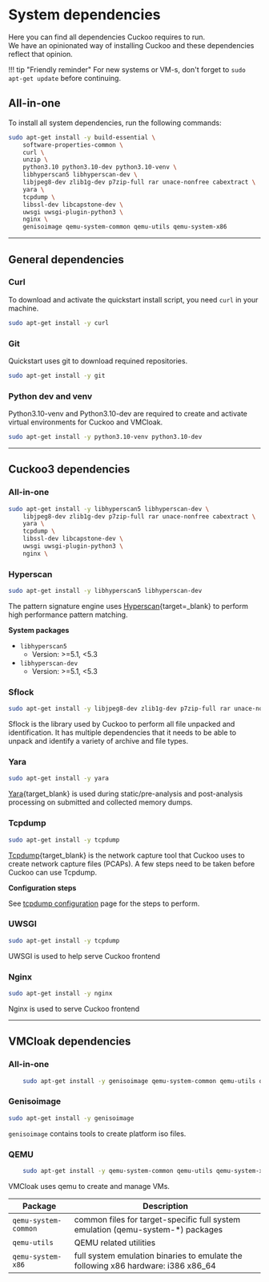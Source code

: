 # System dependencies

Here you can find all dependencies Cuckoo requires to run.  
We have an opinionated way of installing Cuckoo and these dependencies reflect that opinion.  

!!! tip "Friendly reminder"
    For new systems or VM-s, don't forget to `sudo apt-get update` before 
    continuing.

## All-in-one

To install all system dependencies, run the following commands:
```bash
sudo apt-get install -y build-essential \
    software-properties-common \
    curl \
    unzip \
    python3.10 python3.10-dev python3.10-venv \
    libhyperscan5 libhyperscan-dev \
    libjpeg8-dev zlib1g-dev p7zip-full rar unace-nonfree cabextract \
    yara \
    tcpdump \
    libssl-dev libcapstone-dev \
    uwsgi uwsgi-plugin-python3 \
    nginx \
    genisoimage qemu-system-common qemu-utils qemu-system-x86
```

---

## General dependencies

### Curl
To download and activate the quickstart install script, you need `curl` in your
machine.  

```bash
sudo apt-get install -y curl
```

### Git
Quickstart uses git to download requined repositories.

```bash
sudo apt-get install -y git
```

### Python dev and venv

Python3.10-venv and Python3.10-dev are required to create and activate virtual environments for
Cuckoo and VMCloak.

```bash
sudo apt-get install -y python3.10-venv python3.10-dev
```

---

## Cuckoo3 dependencies
### All-in-one
```bash
sudo apt-get install -y libhyperscan5 libhyperscan-dev \
    libjpeg8-dev zlib1g-dev p7zip-full rar unace-nonfree cabextract \
    yara \
    tcpdump \
    libssl-dev libcapstone-dev \
    uwsgi uwsgi-plugin-python3 \
    nginx \
```

### Hyperscan
```bash
sudo apt-get install -y libhyperscan5 libhyperscan-dev
```

The pattern signature engine uses [Hyperscan](https://www.hyperscan.io/about/){target=_blank} to perform high performance pattern matching.

**System packages**

- `libhyperscan5`
    - Version: >=5.1, <5.3
- `libhyperscan-dev`
    - Version: >=5.1, <5.3

### Sflock
```bash
sudo apt-get install -y libjpeg8-dev zlib1g-dev p7zip-full rar unace-nonfree cabextract
```

Sflock is the library used by Cuckoo to perform all file unpacked and identification. It has multiple dependencies that it needs
to be able to unpack and identify a variety of archive and file types.

### Yara
```bash
sudo apt-get install -y yara
```

[Yara](https://virustotal.github.io/yara/){target_blank} is used during static/pre-analysis and post-analysis processing on submitted and collected memory dumps.

### Tcpdump
```bash
sudo apt-get install -y tcpdump
```

[Tcpdump](https://www.tcpdump.org/){target_blank} is the network capture tool that Cuckoo uses to create network capture files (PCAPs). A few steps need to be taken before Cuckoo can use Tcpdump. 


**Configuration steps**

See [tcpdump configuration](../configuring/system.md#tcpdump) page for the steps to perform.

### UWSGI
```bash
sudo apt-get install -y tcpdump
```

UWSGI is used to help serve Cuckoo frontend

### Nginx
```bash
sudo apt-get install -y nginx
```

Nginx is used to serve Cuckoo frontend

---

## VMCloak dependencies
### All-in-one
```bash
    sudo apt-get install -y genisoimage qemu-system-common qemu-utils qemu-system-x86
```

### Genisoimage
```bash
sudo apt-get install -y genisoimage
```

`genisoimage` contains tools to create platform iso files.

### QEMU
```bash
    sudo apt-get install -y qemu-system-common qemu-utils qemu-system-x86
```
VMCloak uses qemu to create and manage VMs.  

| Package |  Description |
|---|---|
|`qemu-system-common`|common files for target-specific full system emulation (qemu-system-*) packages|
|`qemu-utils`|QEMU related utilities|
|`qemu-system-x86`|full system emulation binaries to emulate the following x86 hardware: i386 x86_64|
